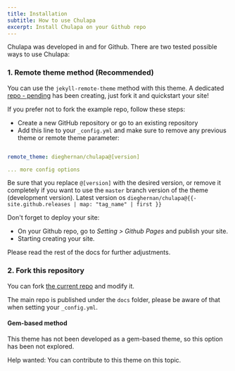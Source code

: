 ```yaml
---
title: Installation
subtitle: How to use Chulapa
excerpt: Install Chulapa on your Github repo
---
```


<span class="chulapa">Chulapa</span> was developed in and for Github. There are two tested possible ways to use <span class="chulapa">Chulapa</span>:



### 1. Remote theme method (Recommended)

You can use the `jekyll-remote-theme` method with this theme. A dedicated [repo - pending]() has been creating, just fork it and quickstart your site!

If you prefer not to fork the example repo, follow these steps:

  - Create a new GitHub repository or go to an existing repository
  - Add  this line to your `_config.yml` and make sure to remove any previous theme or remote theme parameter:
  
```yaml

remote_theme: dieghernan/chulapa@[version]

... more config options

```
    
Be sure that you replace `@[version]` with the desired version, or remove it completely if you want to use the `master` branch version of the theme (development version). Latest version os `dieghernan/chulapa@{{- site.github.releases | map: "tag_name" | first }}`

Don't forget to deploy your site:

  - On your Github repo, go to *Setting > Github Pages* and publish your site.
  - Starting creating your site.
  
Please read the rest of the docs for further adjustments.



### 2. Fork this repository

You can fork [the current repo](https://github.com/dieghernan/chulapa/) and modify it. 

<div class="alert alert-warning p-3 rounded mx-3 mb-3">
<i class="fas fa-exclamation-triangle"></i> The main repo is published under the <code>docs</code> folder, please be aware of that when setting your <code>_config.yml</code>.
</div>


####  Gem-based method

This theme has not been developed as a gem-based theme, so this option has been not explored.

<div class="alert alert-info p-3 mx-3 rounded">
<span class="font-weight-bold">Help wanted:</span> You can contribute to this theme on this topic.
</div>
